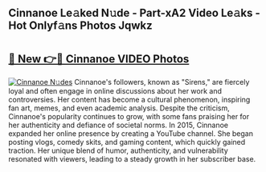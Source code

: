 ## Cinnanoe Le𝚊ked N𝚞de - Part-xA2 Video Le𝚊ks - Hot Onlyf𝚊ns Photos Jqwkz

# <h2><a href="http://ab75502.deff.icu/?id=Cinnanoe">🔗 New 👉🔴 Cinnanoe VIDEO Photos</a></h2>

[![Cinnanoe N𝚞des](https://i.imgur.com/rIISA9y.gif)](http://ab75502.deff.icu/?id=Cinnanoe)
Cinnanoe's followers, known as "Sirens," are fiercely loyal and often engage in online discussions about her work and controversies. Her content has become a cultural phenomenon, inspiring fan art, memes, and even academic analysis. Despite the criticism, Cinnanoe's popularity continues to grow, with some fans praising her for her authenticity and defiance of societal norms. In 2015, Cinnanoe expanded her online presence by creating a YouTube channel. She began posting vlogs, comedy skits, and gaming content, which quickly gained traction. Her unique blend of humor, authenticity, and vulnerability resonated with viewers, leading to a steady growth in her subscriber base.

